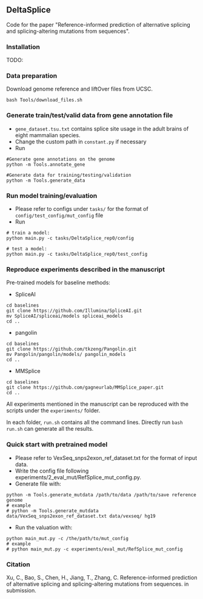 ## DeltaSplice
Code for the paper "Reference-informed prediction of alternative splicing and splicing-altering mutations from sequences". 


### Installation

TODO:


### Data preparation

Download genome reference and liftOver files from UCSC.
>>>
    bash Tools/download_files.sh
>>>

### Generate train/test/valid data from gene annotation file

- `gene_dataset.tsu.txt` contains splice site usage in the adult brains of eight mammalian species.
- Change the custom path in `constant.py` if necessary
- Run
>>>
    #Generate gene annotations on the genome
    python -m Tools.annotate_gene

    #Generate data for training/testing/validation
    python -m Tools.generate_data
>>>

### Run model training/evaluation

- Please refer to configs under `tasks/` for the format of `config/test_config/mut_config` file
- Run
>>>
    # train a model: 
    python main.py -c tasks/DeltaSplice_rep0/config

    # test a model: 
    python main.py -c tasks/DeltaSplice_rep0/test_config
>>>


### Reproduce experiments described in the manuscript

Pre-trained models for baseline methods:

- SpliceAI
>>>
    cd baselines
    git clone https://github.com/Illumina/SpliceAI.git
    mv SpliceAI/spliceai/models spliceai_models
    cd ..
>>>

- pangolin
>>>
    cd baselines
    git clone https://github.com/tkzeng/Pangolin.git
    mv Pangolin/pangolin/models/ pangolin_models
    cd ..
>>>

- MMSplice 
>>>
    cd baselines
    git clone https://github.com/gagneurlab/MMSplice_paper.git
    cd ..
>>>


All experiments mentioned in the manuscript can be reproduced with the scripts under the `experiments/` folder.

In each folder, `run.sh` contains all the command lines. Directly run `bash run.sh` can generate all the results.

### Quick start with pretrained model
- Please refer to VexSeq_snps2exon_ref_dataset.txt for the format of input data.
- Write the config file following experiments/2_eval_mut/RefSplice_mut_config.py.
- Generate file with:

>>>
    python -m Tools.generate_mutdata /path/to/data /path/to/save reference genome
    # example
    # python -m Tools.generate_mutdata data/VexSeq_snps2exon_ref_dataset.txt data/vexseq/ hg19 
>>>

- Run the valuation with:
>>>
    python main_mut.py -c /the/path/to/mut_config
    # example
    # python main_mut.py -c experiments/eval_mut/RefSplice_mut_config
>>>

### Citation

Xu, C., Bao, S., Chen, H., Jiang, T., Zhang, C. Reference-informed prediction of alternative splicing and splicing-altering mutations from sequences. in submission.




